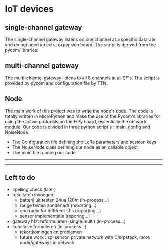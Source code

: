 # IoT devices

## single-channel gateway
The single-channel gateway listens on one channel at a specific datarate and do not need an extra expansion board. The script is derived from the pycom/libraries.

## multi-channel gateway
The multi-channel gateway listens to all 8 channels at all SF's. The script is provided by pycom and configuration file by TTN.

## Node 
The main work of this project was to write the node's code. The code is totally written in MicroPython and make the use of the Pycom's libraries for using the active protocols on the FiPy board, essentially the network module. Our code is divided in three python script's : main, config and NoiseNode. 

- The Configuration file defining the LoRa parameters and session keys
- The NoiseNode class defining our node as an callable object
- The main file running our code 

___________________________________________________________________________________________________________________
___________________________________________________________________________________________________________________

## Left to do

- spelling check                            (later)
- resultaten invoegen:                
    - batterij uit testen 24ua 120m         (in-process...)
    - range testen zonder adr               (reporting...)
    - gnu radio for different sf's          (reporting...)
    - sensor implementatie                  (reporing...)
- gateway hfst reformuleren (single/multi)  (in-process...)
- conclusie formuleren                      (in-process...)
    - tekortkomingen en problemen
    - future work : spi sensor, private network with Chirpstack, more node/gateways in network

